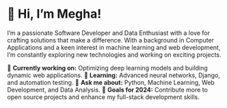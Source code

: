 # 👋 Hi, I’m Megha!

I’m a passionate Software Developer and Data Enthusiast with a love for crafting solutions that make a difference. With a background in Computer Applications and a keen interest in machine learning and web development, I’m constantly exploring new technologies and working on exciting projects.

🔭 **Currently working on:** Optimizing deep learning models and building dynamic web applications.
🌱 **Learning:** Advanced neural networks, Django, and automation testing.
💬 **Ask me about:** Python, Machine Learning, Web Development, and Data Analysis.
🎯 **Goals for 2024:** Contribute more to open source projects and enhance my full-stack development skills.

<!--
**megh-prg/megh-prg** is a ✨ _special_ ✨ repository because its `README.md` (this file) appears on your GitHub profile.

Here are some ideas to get you started:

- 🔭 I’m currently working on ...
- 🌱 I’m currently learning ...
- 👯 I’m looking to collaborate on ...
- 🤔 I’m looking for help with ...
- 💬 Ask me about ...
- 📫 How to reach me: ...
- 😄 Pronouns: ...
- ⚡ Fun fact: ...
-->
